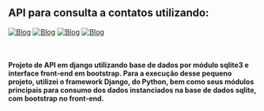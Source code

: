 ## API para consulta a contatos utilizando: 

[![Blog](https://img.shields.io/badge/Django-092E20?style=for-the-badge&logo=django&logoColor=white)](https://https://duckduckgo.com/?q=django+documentation&t=h_)
[![Blog](https://img.shields.io/badge/Python-14354C?style=for-the-badge&logo=python&logoColor=white)](https://www.python.org/)
[![Blog](https://img.shields.io/badge/Bootstrap-563D7C?style=for-the-badge&logo=bootstrap&logoColor=white)](https://www.w3c.br/pub/Cursos/CursoHTML5/html5-web.pdf)
[![Blog](https://img.shields.io/badge/SQLite-07405E?style=for-the-badge&logo=sqlite&logoColor=white)](https://sqlite.org/index.html)

<br>

#### Projeto de API em django utilizando base de dados por módulo sqlite3 e interface front-end em bootstrap. Para a execução desse pequeno projeto, utilizei o framework Django, do Python, bem como seus módulos principais para consumo dos dados instanciados na base de dados sqlite, com bootstrap no front-end.


